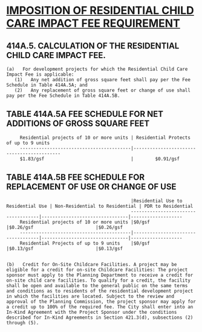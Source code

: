 # [IMPOSITION OF RESIDENTIAL CHILD CARE IMPACT FEE REQUIREMENT](http://library.amlegal.com/nxt/gateway.dll/California/planning/article4developmentimpactfeesandprojectr?f=templates$fn=default.htm$3.0$vid=amlegal:sanfrancisco_ca$anc=JD_414A.4)

## 414A.5.  CALCULATION OF THE RESIDENTIAL CHILD CARE IMPACT FEE.
    (a)   For development projects for which the Residential Child Care Impact Fee is applicable:
       (1)   Any net addition of gross square feet shall pay per the Fee Schedule in Table 414A.5A; and
       (2)   Any replacement of gross square feet or change of use shall pay per the Fee Schedule in Table 414A.5B.


## TABLE 414A.5A FEE SCHEDULE FOR NET ADDITIONS OF GROSS SQUARE FEET

         Residential projects of 10 or more units | Residential Protects of up to 9 units
         -----------------------------------------|-------------------------------------------
         $1.83/gsf                                |        $0.91/gsf


## TABLE 414A.5B FEE SCHEDULE FOR REPLACEMENT OF USE OR CHANGE OF USE

                                                  |Residential Use to Residential Use | Non-Residential to Residential | PDR to Residential
                                                  ------------------------------------|--------------------------------|-------------------
         Residential projects of 10 or more units |$0/gsf                             |$0.26/gsf                       |$0.26/gsf
         -----------------------------------------|-----------------------------------|--------------------------------|-------------------
         Residential Projects of up to 9 units    |$0/gsf                             |$0.13/gsf                       |$0.13/gsf


    (b)   Credit for On-Site Childcare Facilities. A project may be eligible for a credit for on-site Childcare Facilities: The project sponsor must apply to the Planning Department to receive a credit for on-site child care facilities. To qualify for a credit, the facility shall be open and available to the general public on the same terms and conditions as to residents of the residential development project in which the facilities are located. Subject to the review and approval of the Planning Commission, the project sponsor may apply for a credit up to 100% of the required fee. The City shall enter into an In-Kind Agreement with the Project Sponsor under the conditions described for In-Kind Agreements in Section 421.3(d), subsections (2) through (5).
